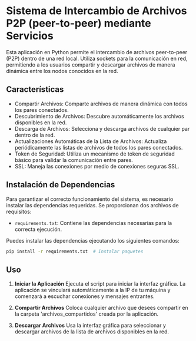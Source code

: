# Sistema de Intercambio de Archivos P2P (peer-to-peer) mediante Servicios

Esta aplicación en Python permite el intercambio de archivos peer-to-peer (P2P) dentro de una red local. Utiliza sockets para la comunicación en red, permitiendo a los usuarios compartir y descargar archivos de manera dinámica entre los nodos conocidos en la red.

## Características

- Compartir Archivos: Comparte archivos de manera dinámica con todos los pares conectados.
- Descubrimiento de Archivos: Descubre automáticamente los archivos disponibles en la red.
- Descarga de Archivos: Selecciona y descarga archivos de cualquier par dentro de la red.
- Actualizaciones Automáticas de la Lista de Archivos: Actualiza periódicamente las listas de archivos de todos los pares conectados.
- Token de Seguridad: Utiliza un mecanismo de token de seguridad básico para validar la comunicación entre pares.
- SSL: Maneja las conexiones por medio de conexiones seguras SSL.

## Instalación de Dependencias

Para garantizar el correcto funcionamiento del sistema, es necesario instalar las dependencias requeridas. Se proporcionan dos archivos de requisitos:

- `requirements.txt`: Contiene las dependencias necesarias para la correcta ejecución.

Puedes instalar las dependencias ejecutando los siguientes comandos:

```bash
pip install -r requirements.txt  # Instalar paquetes 
```

## Uso

1. **Iniciar la Aplicación**
   Ejecuta el script para iniciar la interfaz gráfica. La aplicación se vinculará automáticamente a la IP de tu máquina y comenzará a escuchar conexiones y mensajes entrantes.

2. **Compartir Archivos**
   Coloca cualquier archivo que desees compartir en la carpeta 'archivos_compartidos' creada por la aplicación.

3. **Descargar Archivos**
   Usa la interfaz gráfica para seleccionar y descargar archivos de la lista de archivos disponibles en la red.
